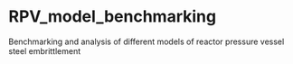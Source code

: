 # RPV_model_benchmarking
Benchmarking and analysis of different models of reactor pressure vessel steel embrittlement
